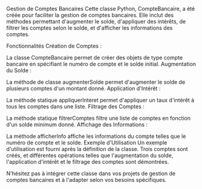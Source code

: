 Gestion de Comptes Bancaires
Cette classe Python, CompteBancaire, a été créée pour faciliter la gestion de comptes bancaires. Elle inclut des méthodes permettant d'augmenter le solde, d'appliquer des intérêts, de filtrer les comptes selon le solde, et d'afficher les informations des comptes.

Fonctionnalités
Création de Comptes :

La classe CompteBancaire permet de créer des objets de type compte bancaire en spécifiant le numéro de compte et le solde initial.
Augmentation du Solde :

La méthode de classe augmenterSolde permet d'augmenter le solde de plusieurs comptes d'un montant donné.
Application d'Intérêt :

La méthode statique appliquerInteret permet d'appliquer un taux d'intérêt à tous les comptes dans une liste.
Filtrage des Comptes :

La méthode statique filtrerComptes filtre une liste de comptes en fonction d'un solde minimum donné.
Affichage des Informations :

La méthode afficherInfo affiche les informations du compte telles que le numéro de compte et le solde.
Exemple d'Utilisation
Un exemple d'utilisation est fourni après la définition de la classe. Trois comptes sont créés, et différentes opérations telles que l'augmentation du solde, l'application d'intérêt et le filtrage des comptes sont démontrées.

N'hésitez pas à intégrer cette classe dans vos projets de gestion de comptes bancaires et à l'adapter selon vos besoins spécifiques.
